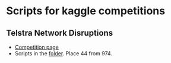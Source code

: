 # Scripts for kaggle competitions

## Telstra Network Disruptions

* [Competition page](https://www.kaggle.com/c/telstra-recruiting-network)
* Scripts in the [folder](https://github.com/vlarine/kaggle/telstra-recruiting-network/). Place 44 from 974.
